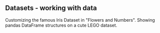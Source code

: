 ## Datasets - working with data
Customizing the famous Iris Dataset in "Flowers and Numbers". Showing pandas DataFrame structures on a cute LEGO dataset.
